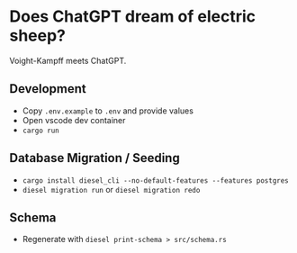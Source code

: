 # Does ChatGPT dream of electric sheep?

Voight-Kampff meets ChatGPT.

## Development

- Copy `.env.example` to `.env` and provide values
- Open vscode dev container
- `cargo run`

## Database Migration / Seeding

- `cargo install diesel_cli --no-default-features --features postgres`
- `diesel migration run` or `diesel migration redo`

## Schema

- Regenerate with `diesel print-schema > src/schema.rs`